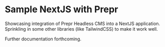 # Sample NextJS with Prepr

Showcasing integration of Prepr Headless CMS into a NextJS application.
Sprinkling in some other libraries (like TailwindCSS) to make it work well.

Further documentation forthcoming.

